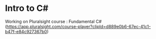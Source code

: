 # Intro to C#

Working on Pluralsight course : Fundamental C# (<https://app.pluralsight.com/course-player?clipId=d889e0b6-67ec-41c1-b47f-e84c927367b0>) 